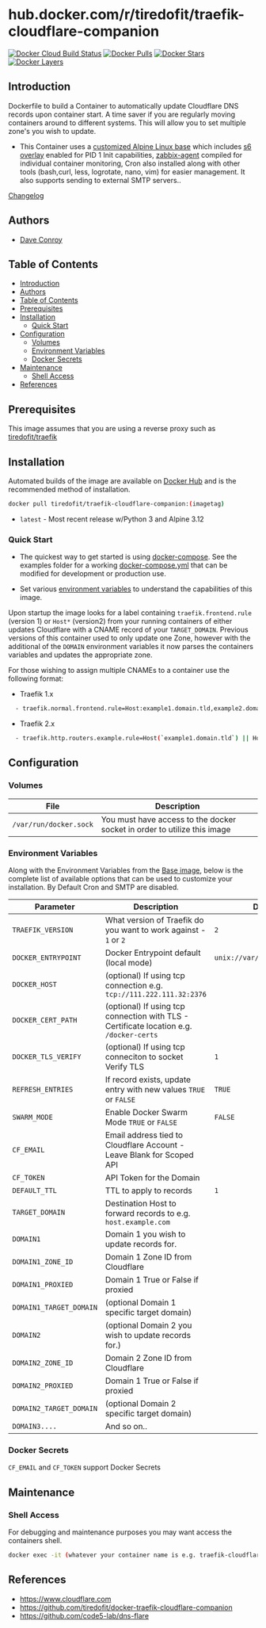 # hub.docker.com/r/tiredofit/traefik-cloudflare-companion

[![Docker Cloud Build Status](https://img.shields.io/docker/cloud/build/tiredofit/traefik-cloudflare-companion)](https://hub.docker.com/r/tiredofit/traefik-cloudflare-companion)
[![Docker Pulls](https://img.shields.io/docker/pulls/tiredofit/traefik-cloudflare-companion.svg)](https://hub.docker.com/r/tiredofit/traefik-cloudflare-companion)
[![Docker Stars](https://img.shields.io/docker/stars/tiredofit/traefik-cloudflare-companion.svg)](https://hub.docker.com/r/tiredofit/traefik-cloudflare-companion)
[![Docker Layers](https://images.microbadger.com/badges/image/tiredofit/traefik-cloudflare-companion.svg)](https://microbadger.com/images/tiredofit/traefik-cloudflare-companion)

## Introduction

Dockerfile to build a Container to automatically update Cloudflare DNS records upon container start. A time saver if you are regularly moving containers around to different systems. This will allow you to set multiple zone's you wish to update.

* This Container uses a [customized Alpine Linux base](https://hub.docker.com/r/tiredofit/alpine) which includes [s6 overlay](https://github.com/just-containers/s6-overlay) enabled for PID 1 Init capabilities, [zabbix-agent](https://zabbix.org) compiled for individual container monitoring, Cron also installed along with other tools (bash,curl, less, logrotate, nano, vim) for easier management. It also supports sending to external SMTP servers..


[Changelog](CHANGELOG.md)

## Authors

- [Dave Conroy](http://github/tiredofit/)

## Table of Contents

- [Introduction](#introduction)
- [Authors](#authors)
- [Table of Contents](#table-of-contents)
- [Prerequisites](#prerequisites)
- [Installation](#installation)
  - [Quick Start](#quick-start)
- [Configuration](#configuration)
  - [Volumes](#volumes)
  - [Environment Variables](#environment-variables)
  - [Docker Secrets](#docker-secrets)
- [Maintenance](#maintenance)
  - [Shell Access](#shell-access)
- [References](#references)

## Prerequisites

This image assumes that you are using a reverse proxy such as [tiredofit/traefik](https://github.com/tiredofit/docker-traefik)

## Installation

Automated builds of the image are available on [Docker Hub](https://hub.docker.com/r/tiredofit/traefik-cloudflare-companion) and is the recommended method of installation.


```bash
docker pull tiredofit/traefik-cloudflare-companion:(imagetag)
```
* `latest` - Most recent release w/Python 3 and Alpine 3.12

### Quick Start

* The quickest way to get started is using [docker-compose](https://docs.docker.com/compose/). See the examples folder for a working [docker-compose.yml](examples/docker-compose.yml) that can be modified for development or production use.

* Set various [environment variables](#environment-variables) to understand the capabilities of this image.

Upon startup the image looks for a label containing `traefik.frontend.rule` (version 1) or `Host*` (version2) from your running containers of either updates Cloudflare with a CNAME record of your `TARGET_DOMAIN`. Previous versions of this container used to only update one Zone, however with the additional of the `DOMAIN` environment variables it now parses the containers variables and updates the appropriate zone.

For those wishing to assign multiple CNAMEs to a container use the following format:

- Traefik 1.x
````bash
  - traefik.normal.frontend.rule=Host:example1.domain.tld,example2.domain.tld
````

- Traefik 2.x
````bash
  - traefik.http.routers.example.rule=Host(`example1.domain.tld`) || Host(`example2.domain.tld`)
````

## Configuration
### Volumes
| File                   | Description                                                              |
| ---------------------- | ------------------------------------------------------------------------ |
| `/var/run/docker.sock` | You must have access to the docker socket in order to utilize this image |

### Environment Variables

Along with the Environment Variables from the [Base image](https://hub.docker.com/r/tiredofit/alpine), below is the complete list of available options that can be used to customize your installation. By Default Cron and SMTP are disabled.

| Parameter           | Description                                                                             | Default                      |
| ------------------- | --------------------------------------------------------------------------------------- | ---------------------------- |
| `TRAEFIK_VERSION`   | What version of Traefik do you want to work against - `1` or `2`                        | `2`                          |
| `DOCKER_ENTRYPOINT` | Docker Entrypoint default (local mode)                                                  | `unix://var/run/docker.sock` |
| `DOCKER_HOST`       | (optional) If using tcp connection e.g. `tcp://111.222.111.32:2376`                     |                              |
| `DOCKER_CERT_PATH`  | (optional) If using tcp connection with TLS - Certificate location e.g. `/docker-certs` |                              |
| `DOCKER_TLS_VERIFY` | (optional) If using tcp conneciton to socket Verify TLS                                 | `1`                          |
| `REFRESH_ENTRIES`   | If record exists, update entry with new values `TRUE` or `FALSE`                        | `TRUE`                       |
| `SWARM_MODE`        | Enable Docker Swarm Mode `TRUE` or `FALSE`                                              | `FALSE`                      |
| `CF_EMAIL`          | Email address tied to Cloudflare Account - Leave Blank  for Scoped API                  |                              |
| `CF_TOKEN`          | API Token for the Domain                                                                |                              |
| `DEFAULT_TTL`       | TTL to apply to records                                                                 | `1`                          |
| `TARGET_DOMAIN`     | Destination Host to forward records to e.g. `host.example.com`                          |                              |
| `DOMAIN1`           | Domain 1 you wish to update records for.                                                |                              |
| `DOMAIN1_ZONE_ID`   | Domain 1 Zone ID from Cloudflare                                                        |                              |
| `DOMAIN1_PROXIED`   | Domain 1 True or False if proxied                                                       |                              |
| `DOMAIN1_TARGET_DOMAIN` | (optional Domain 1 specific target domain)                                                       |                              |
| `DOMAIN2`           | (optional Domain 2 you wish to update records for.)                                     |                              |
| `DOMAIN2_ZONE_ID`   | Domain 2 Zone ID from Cloudflare                                                        |                              |
| `DOMAIN2_PROXIED`   | Domain 1 True or False if proxied                                                       |                              |
| `DOMAIN2_TARGET_DOMAIN`   | (optional Domain 2 specific target domain)                                                       |                              |
| `DOMAIN3....`       | And so on..                                                                             |                              |

### Docker Secrets

`CF_EMAIL` and `CF_TOKEN` support Docker Secrets

## Maintenance
### Shell Access

For debugging and maintenance purposes you may want access the containers shell.

```bash
docker exec -it (whatever your container name is e.g. traefik-cloudflare-companion) bash
```

## References

* https://www.cloudflare.com
* https://github.com/tiredofit/docker-traefik-cloudflare-companion
* https://github.com/code5-lab/dns-flare
